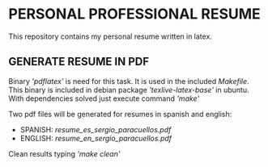 # PERSONAL PROFESSIONAL RESUME

This repository contains my personal resume written in latex.

## GENERATE RESUME IN PDF

Binary *'pdflatex'* is need for this task. It is used in the included *Makefile*.
This binary is included in debian package *'texlive-latex-base'* in ubuntu. With dependencies
solved just execute command *'make'*

Two pdf files will be generated for resumes in spanish and english:
* SPANISH: *resume_es_sergio_paracuellos.pdf*
* ENGLISH: *resume_en_sergio_paracuellos.pdf*

Clean results typing *'make clean'*

